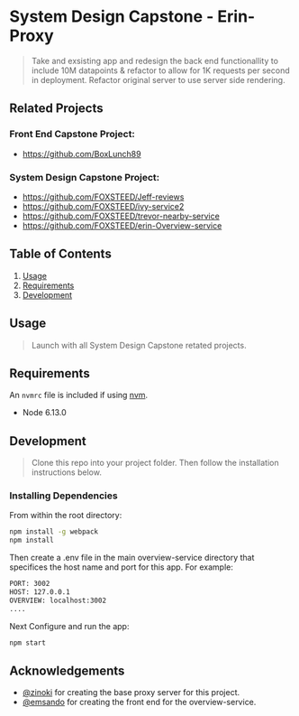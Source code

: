 # System Design Capstone - Erin-Proxy

> Take and exsisting app and redesign the back end functionallity to include 10M datapoints & refactor to allow for 1K requests per second in deployment.
> Refactor original server to use server side rendering.

## Related Projects

  ### Front End Capstone Project:
  - https://github.com/BoxLunch89

  ### System Design Capstone Project: 
  - https://github.com/FOXSTEED/Jeff-reviews
  - https://github.com/FOXSTEED/ivy-service2
  - https://github.com/FOXSTEED/trevor-nearby-service
  - https://github.com/FOXSTEED/erin-Overview-service

## Table of Contents

1. [Usage](#Usage)
2. [Requirements](#requirements)
3. [Development](#development)

## Usage

> Launch with all System Design Capstone retated projects. 

## Requirements

An `nvmrc` file is included if using [nvm](https://github.com/creationix/nvm).

- Node 6.13.0


## Development
> Clone this repo into your project folder. Then follow the installation instructions below. 

### Installing Dependencies

From within the root directory:

```sh
npm install -g webpack
npm install
```

Then create a .env file in the main overview-service directory that specifices the host name and port for this app. 
For example: 
```sh
PORT: 3002
HOST: 127.0.0.1
OVERVIEW: localhost:3002
....
```

Next Configure and run the app:
```sh
npm start
```

## Acknowledgements
- [@zinoki](https://github.com/zinoki) for creating the base proxy server for this project. 
- [@emsando](https://github.com/emsando) for creating the front end for the overview-service.

